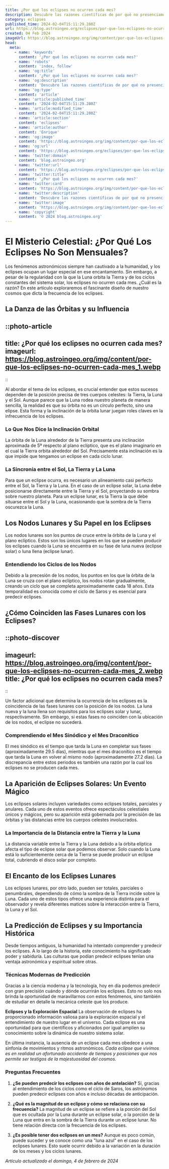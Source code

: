 ```yaml
---
title: ¿Por qué los eclipses no ocurren cada mes?
description: Descubre las razones científicas de por qué no presenciamos eclipses cada mes, a pesar de los ciclos lunares regulares.
category: eclipses
published_time: 2024-02-04T15:11:29.280Z
url: https://blog.astroingeo.org/eclipses/por-que-los-eclipses-no-ocurren-cada-mes
created: 04 Feb 2024
imageUrl: https://blog.astroingeo.org/img/content/por-que-los-eclipses-no-ocurren-cada-mes_1.webp
head:
  meta:
    - name: 'keywords'
      content: '¿Por qué los eclipses no ocurren cada mes?'
    - name: 'robots'
      content: 'index, follow'
    - name: 'og:title'
      content: '¿Por qué los eclipses no ocurren cada mes?'
    - name: 'og:description'
      content: 'Descubre las razones científicas de por qué no presenciamos eclipses cada mes, a pesar de los ciclos lunares regulares.'
    - name: 'og:type'
      content: 'article'
    - name: 'article:published_time'
      content: '2024-02-04T15:11:29.280Z'
    - name: 'article:modified_time'
      content: '2024-02-04T15:11:29.280Z'
    - name: 'article:section'
      content: 'eclipses'
    - name: 'article:author'
      content: 'Enrique'
    - name: 'og:image'
      content: 'https://blog.astroingeo.org/img/content/por-que-los-eclipses-no-ocurren-cada-mes_1.webp'
    - name: 'og:url'
      content: 'https://blog.astroingeo.org/eclipses/por-que-los-eclipses-no-ocurren-cada-mes'
    - name: 'twitter:domain'
      content: 'blog.astroingeo.org'
    - name: 'twitter:url'
      content: 'https://blog.astroingeo.org/eclipses/por-que-los-eclipses-no-ocurren-cada-mes'
    - name: 'twitter:title'
      content: '¿Por qué los eclipses no ocurren cada mes?'
    - name: 'twitter:card'
      content: 'https://blog.astroingeo.org/img/content/por-que-los-eclipses-no-ocurren-cada-mes_1.webp'
    - name: 'twitter:description'
      content: 'Descubre las razones científicas de por qué no presenciamos eclipses cada mes, a pesar de los ciclos lunares regulares.'
    - name: 'twitter:image'
      content: 'https://blog.astroingeo.org/img/content/por-que-los-eclipses-no-ocurren-cada-mes_1.webp'
    - name: 'copyright'
      content: '© 2024 blog.astroingeo.org'
---
```

# El Misterio Celestial: ¿Por Qué Los Eclipses No Son Mensuales?

Los fenómenos astronómicos siempre han cautivado a la humanidad, y los eclipses ocupan un lugar especial en ese encantamiento. Sin embargo, a pesar de la regularidad con la que la Luna orbita la Tierra y de los ciclos constantes del sistema solar, los eclipses no ocurren cada mes. ¿Cuál es la razón? En este artículo exploraremos el fascinante diseño de nuestro cosmos que dicta la frecuencia de los eclipses.

## La Danza de las Órbitas y su Influencia


::photo-article
---
title: ¿Por qué los eclipses no ocurren cada mes?
imageurl: https://blog.astroingeo.org/img/content/por-que-los-eclipses-no-ocurren-cada-mes_1.webp
---
::


Al abordar el tema de los eclipses, es crucial entender que estos sucesos dependen de la posición precisa de tres cuerpos celestes: la Tierra, la Luna y el Sol. Aunque parece que la Luna rodea nuestro planeta de manera sencilla, la realidad es que su órbita no es un círculo perfecto, sino una elipse. Esta forma y la inclinación de la órbita lunar juegan roles claves en la infrecuencia de los eclipses.

### Lo Que Nos Dice la Inclinación Orbital

La órbita de la Luna alrededor de la Tierra presenta una inclinación aproximada de 5º respecto al plano eclíptico, que es el plano imaginario en el cual la Tierra orbita alrededor del Sol. Precisamente esta inclinación es la que impide que tengamos un eclipse en cada ciclo lunar.

### La Sincronía entre el Sol, La Tierra y La Luna

Para que un eclipse ocurra, es necesario un alineamiento casi perfecto entre el Sol, la Tierra y la Luna. En el caso de un eclipse solar, la Luna debe posicionarse directamente entre la Tierra y el Sol, proyectando su sombra sobre nuestro planeta. Para un eclipse lunar, es la Tierra la que debe situarse entre el Sol y la Luna, ocasionando que la sombra de la Tierra oscurezca la Luna.

## Los Nodos Lunares y Su Papel en los Eclipses

Los nodos lunares son los puntos de cruce entre la órbita de la Luna y el plano eclíptico. Estos son los únicos lugares en los que se pueden producir los eclipses cuando la Luna se encuentra en su fase de luna nueva (eclipse solar) o luna llena (eclipse lunar).

### Entendiendo los Ciclos de los Nodos

Debido a la precesión de los nodos, los puntos en los que la órbita de la Luna se cruza con el plano eclíptico, los nodos rotan gradualmente, creando un ciclo que se completa aproximadamente cada 18 años. Esta temporalidad es conocida como el ciclo de Saros y es esencial para predecir eclipses.

## ¿Cómo Coinciden las Fases Lunares con los Eclipses?


::photo-discover
---
imageurl: https://blog.astroingeo.org/img/content/por-que-los-eclipses-no-ocurren-cada-mes_2.webp
title: ¿Por qué los eclipses no ocurren cada mes?
---
::


Un factor adicional que determina la ocurrencia de los eclipses es la coincidencia de las fases lunares con la posición de los nodos. La luna nueva y la luna llena son requisitos para los eclipses solar y lunar, respectivamente. Sin embargo, si estas fases no coinciden con la ubicación de los nodos, el eclipse no sucederá.

### Comprendiendo el Mes Sinódico y el Mes Draconítico

El mes sinódico es el tiempo que tarda la Luna en completar sus fases (aproximadamente 29.5 días), mientras que el mes draconítico es el tiempo que tarda la Luna en volver al mismo nodo (aproximadamente 27.2 días). La discrepancia entre estos periodos es también una razón por la cual los eclipses no se producen cada mes.

## La Aparición de Eclipses Solares: Un Evento Mágico

Los eclipses solares incluyen variedades como eclipses totales, parciales y anulares. Cada uno de estos eventos ofrece espectáculos celestiales únicos y mágicos, pero su aparición está gobernada por la precisión de las órbitas y las distancias entre los cuerpos celestes involucrados.

### La Importancia de la Distancia entre la Tierra y la Luna

La distancia variable entre la Tierra y la Luna debido a la órbita elíptica afecta el tipo de eclipse solar que podemos observar. Solo cuando la Luna está lo suficientemente cerca de la Tierra se puede producir un eclipse total, cubriendo el disco solar por completo.

## El Encanto de los Eclipses Lunares

Los eclipses lunares, por otro lado, pueden ser totales, parciales o penumbrales, dependiendo de cómo la sombra de la Tierra incide sobre la Luna. Cada uno de estos tipos ofrece una experiencia distinta para el observador y revela diferentes matices sobre la interacción entre la Tierra, la Luna y el Sol.

## La Predicción de Eclipses y su Importancia Histórica

Desde tiempos antiguos, la humanidad ha intentado comprender y predecir los eclipses. A lo largo de la historia, este conocimiento ha significado poder y sabiduría. Las culturas que podían predecir eclipses tenían una ventaja astronómica y espiritual sobre otras.

### Técnicas Modernas de Predicción

Gracias a la ciencia moderna y la tecnología, hoy en día podemos predecir con gran precisión cuándo y dónde ocurrirán los eclipses. Esto no solo nos brinda la oportunidad de maravillarnos con estos fenómenos, sino también de estudiar en detalle la mecánica celeste que los produce.

**Eclipses y la Exploración Espacial**
La observación de eclipses ha proporcionado información valiosa para la exploración espacial y el entendimiento de nuestro lugar en el universo. Cada eclipse es una oportunidad para que científicos y aficionados por igual amplíen su conocimiento sobre la dinámica de nuestro sistema solar.

En última instancia, la ausencia de un eclipse cada mes obedece a una sinfonía de movimientos y ritmos astronómicos. *Cada eclipse que vivimos es en realidad un afortunado accidente de tiempos y posiciones que nos permite ser testigos de la majestuosidad del cosmos.*

### Preguntas Frecuentes

1. **¿Se pueden predecir los eclipses con años de antelación?**
   Sí, gracias al entendimiento de los ciclos como el ciclo de Saros, los astrónomos pueden predecir eclipses con años e incluso décadas de anticipación.

2. **¿Qué es la magnitud de un eclipse y cómo se relaciona con su frecuencia?**
   La magnitud de un eclipse se refiere a la porción del Sol que es ocultada por la Luna durante un eclipse solar, o la porción de la Luna que entra en la sombra de la Tierra durante un eclipse lunar. No tiene relación directa con la frecuencia de los eclipses.

3. **¿Es posible tener dos eclipses en un mes?**
   Aunque es poco común, puede suceder y se conoce como una "luna azul" en el caso de los eclipses lunares. Esto suele ocurrir debido a la variación en la duración de los meses y los ciclos lunares.

_Artículo actualizado el domingo, 4 de febrero de 2024_
